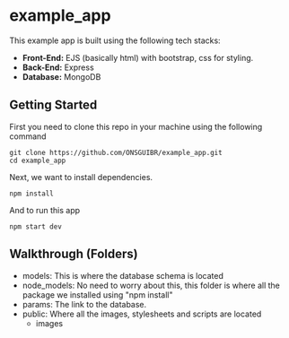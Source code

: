 # example_app

This example app is built using the following tech stacks:
- **Front-End:** EJS (basically html) with bootstrap, css for styling.
- **Back-End:** Express
- **Database:** MongoDB

## Getting Started

First you need to clone this repo in your machine using the following command 

```
git clone https://github.com/ONSGUIBR/example_app.git
cd example_app
```

Next, we want to install dependencies.

```
npm install
```

And to run this app

```
npm start dev
```

## Walkthrough (Folders)

- models: This is where the database schema is located
- node_models: No need to worry about this, this folder is where all the package we installed using "npm install"
- params: The link to the database.
- public: Where all the images, stylesheets and scripts are located
    - images 
